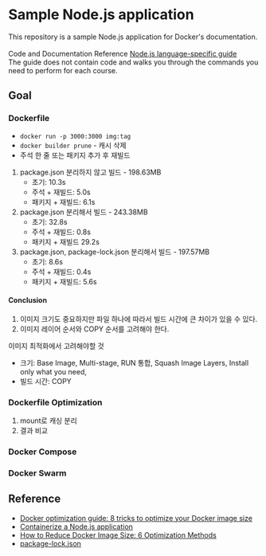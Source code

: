 # Sample Node.js application

This repository is a sample Node.js application for Docker's documentation.<br/><br/>
Code and Documentation Reference [Node.js language-specific guide](https://docs.docker.com/language/nodejs/)<br/>
The guide does not contain code and walks you through the commands you need to perform for each course.

## Goal
### Dockerfile
- ```docker run -p 3000:3000 img:tag```
- ```docker builder prune``` - 캐시 삭제
- 주석 한 줄 또는 패키지 추가 후 재빌드
1. package.json 분리하지 않고 빌드 - 198.63MB
    - 초기: 10.3s
    - 주석 + 재빌드: 5.0s
    - 패키지 + 재빌드: 6.1s
2. package.json 분리해서 빌드 - 243.38MB
    - 초기: 32.8s
    - 주석 + 재빌드: 0.8s
    - 패키지 + 재빌드 29.2s
3. package.json, package-lock.json 분리해서 빌드 - 197.57MB
    - 초기: 8.6s
    - 주석 + 재빌드: 0.4s
    - 패키지 + 재빌드: 5.6s

#### Conclusion
1. 이미지 크기도 중요하지만 파일 하나에 따라서 빌드 시간에 큰 차이가 있을 수 있다.
2. 이미지 레이어 순서와 COPY 순서를 고려해야 한다.

이미지 최적화에서 고려해야할 것
- 크기: Base Image, Multi-stage, RUN 통합, Squash Image Layers, Install only what you need, 
- 빌드 시간: COPY 

### Dockerfile Optimization
1. mount로 캐싱 분리
2. 결과 비교

### Docker Compose
### Docker Swarm

## Reference
- [Docker optimization guide: 8 tricks to optimize your Docker image size](https://www.augmentedmind.de/2024/06/11/optimize-docker-image-size/)
- [Containerize a Node.js application](https://docs.docker.com/language/nodejs/containerize/)
- [How to Reduce Docker Image Size: 6 Optimization Methods](https://devopscube.com/reduce-docker-image-size/)
- [package-lock.json](https://docs.npmjs.com/cli/v10/configuring-npm/package-lock-json)
